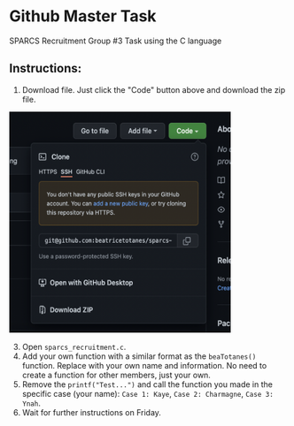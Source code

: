 # Github Master Task

SPARCS Recruitment Group #3 Task using the C language

## Instructions:
1. Download file. Just click the "Code" button above and download the zip file.
<img src = "/downloadFile.png" width="400" height="400">

3. Open ```sparcs_recruitment.c```.
4. Add your own function with a similar format as the ```beaTotanes()``` function. Replace with your own name and information. No need to create a function for other members, just your own.
5. Remove the ```printf("Test...")``` and call the function you made in the specific case (your name):
    ```Case 1: Kaye```,
    ```Case 2: Charmagne```,
    ```Case 3: Ynah```.
4. Wait for further instructions on Friday. 
